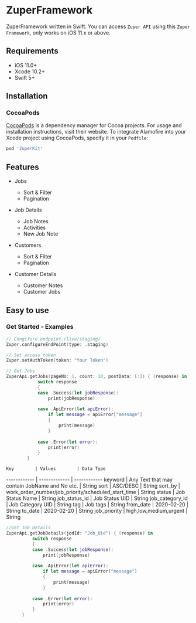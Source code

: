 # ZuperFramework


ZuperFramework written in Swift. You can access `Zuper API` using this `Zuper Framework`, only works on iOS 11.x or above.


## Requirements

- iOS 11.0+ 
- Xcode 10.2+
- Swift 5+

## Installation

### CocoaPods

[CocoaPods](https://cocoapods.org) is a dependency manager for Cocoa projects. For usage and installation instructions, visit their website. To integrate Alamofire into your Xcode project using CocoaPods, specify it in your `Podfile`:

```ruby
pod 'ZuperKit'
```
## Features

- Jobs
  - Sort & Filter
  - Pagination 
  
- Job Details
  - Job Notes
  - Activities
  - New Job Note
  
- Customers
  - Sort & Filter
  - Pagination 
  
- Customer Details
  - Customer Notes
  - Customer Jobs
  
Easy to use
----

### Get Started - Examples

```swift
// Congifure endpoint.(live/staging)
Zuper.configureEndPoint(type: .staging)

// Set access token
Zuper.setAuthToken(token: "Your Token")

// Get Jobs
ZuperApi.getJobs(pageNo: 1, count: 10, postData: [:]) { (response) in
            switch response
            {
            case .Success(let jobResponse):
                print(jobResponse)
                
            case .ApiError(let apiError):
                if let message = apiError["message"]
                {
                    print(message)
                }
                
            case .Error(let error):
                print(error)
            }
        }
```
        
    Key        | Values        | Data Type
  ------------ | ------------- | ------------
  keyword | Any Text that may contain JobName and No etc. | String
  sort | ASC/DESC | String
  sort_by | work_order_number/job_priority/scheduled_start_time | String
  status | Job Status Name | String
  job_status_id | Job Status UID | String
  job_category_id | Job Category UID | String
  tag | Job tags | String
  from_date | 2020-02-20 | String
  to_date | 2020-02-20 | String
  job_priority | high,low,medium,urgent | String

  ```swift      
 //Get Job Details
 ZuperApi.getJobDetails(jodId: "Job_Uid") { (response) in
            switch response
            {
            case .Success(let jobResponse):
                print(jobResponse)
                
            case .ApiError(let apiError):
                if let message = apiError["message"]
                {
                    print(message)
                }
                
            case .Error(let error):
                print(error)
            }
        }
```

